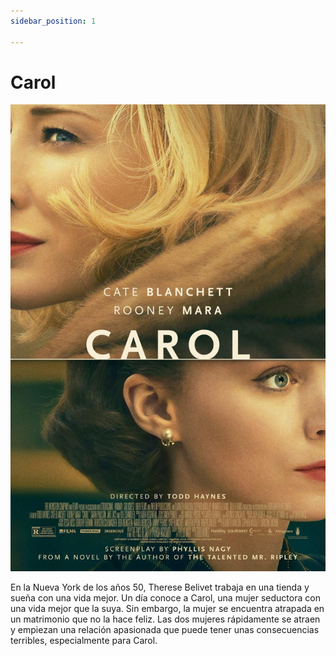 ```yaml
---
sidebar_position: 1

---
```


# Carol
![sim](/img/carol.jpg)

En la Nueva York de los años 50, Therese Belivet trabaja en una tienda y sueña con una vida mejor. Un día conoce a Carol, una mujer seductora con una vida mejor que la suya. Sin embargo, la mujer se encuentra atrapada en un matrimonio que no la hace feliz. Las dos mujeres rápidamente se atraen y empiezan una relación apasionada que puede tener unas consecuencias terribles, especialmente para Carol.